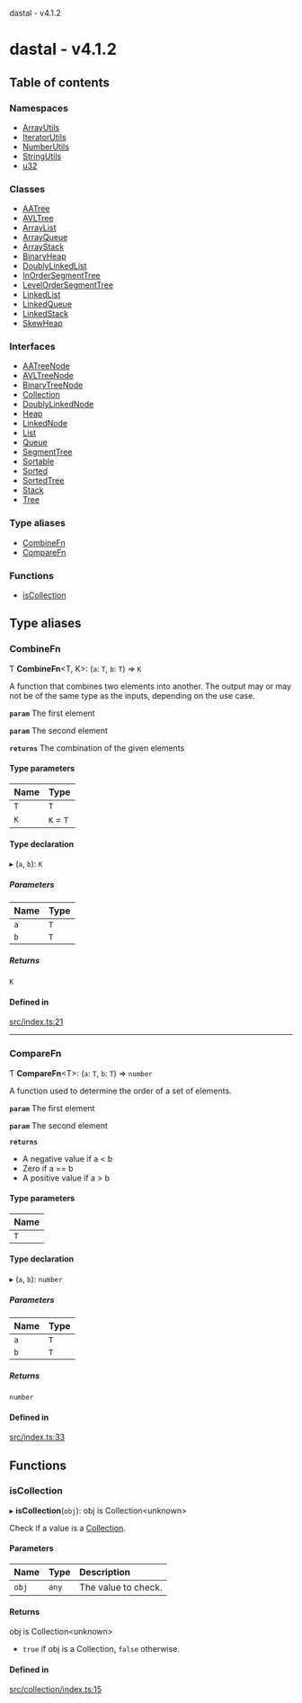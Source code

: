 dastal - v4.1.2

# dastal - v4.1.2

## Table of contents

### Namespaces

- [ArrayUtils](modules/arrayutils.md)
- [IteratorUtils](modules/iteratorutils.md)
- [NumberUtils](modules/numberutils.md)
- [StringUtils](modules/stringutils.md)
- [u32](modules/u32.md)

### Classes

- [AATree](classes/aatree.md)
- [AVLTree](classes/avltree.md)
- [ArrayList](classes/arraylist.md)
- [ArrayQueue](classes/arrayqueue.md)
- [ArrayStack](classes/arraystack.md)
- [BinaryHeap](classes/binaryheap.md)
- [DoublyLinkedList](classes/doublylinkedlist.md)
- [InOrderSegmentTree](classes/inordersegmenttree.md)
- [LevelOrderSegmentTree](classes/levelordersegmenttree.md)
- [LinkedList](classes/linkedlist.md)
- [LinkedQueue](classes/linkedqueue.md)
- [LinkedStack](classes/linkedstack.md)
- [SkewHeap](classes/skewheap.md)

### Interfaces

- [AATreeNode](interfaces/aatreenode.md)
- [AVLTreeNode](interfaces/avltreenode.md)
- [BinaryTreeNode](interfaces/binarytreenode.md)
- [Collection](interfaces/collection.md)
- [DoublyLinkedNode](interfaces/doublylinkednode.md)
- [Heap](interfaces/heap.md)
- [LinkedNode](interfaces/linkednode.md)
- [List](interfaces/list.md)
- [Queue](interfaces/queue.md)
- [SegmentTree](interfaces/segmenttree.md)
- [Sortable](interfaces/sortable.md)
- [Sorted](interfaces/sorted.md)
- [SortedTree](interfaces/sortedtree.md)
- [Stack](interfaces/stack.md)
- [Tree](interfaces/tree.md)

### Type aliases

- [CombineFn](README.md#combinefn)
- [CompareFn](README.md#comparefn)

### Functions

- [isCollection](README.md#iscollection)

## Type aliases

### CombineFn

Ƭ **CombineFn**<T, K\>: (`a`: `T`, `b`: `T`) => `K`

A function that combines two elements into another.
The output may or may not be of the same type as
the inputs, depending on the use case.

**`param`** The first element

**`param`** The second element

**`returns`** The combination of the given elements

#### Type parameters

| Name | Type |
| :------ | :------ |
| `T` | `T` |
| `K` | `K` = `T` |

#### Type declaration

▸ (`a`, `b`): `K`

##### Parameters

| Name | Type |
| :------ | :------ |
| `a` | `T` |
| `b` | `T` |

##### Returns

`K`

#### Defined in

[src/index.ts:21](https://github.com/havelessbemore/dastal/blob/20d3f8b/src/index.ts#L21)

___

### CompareFn

Ƭ **CompareFn**<T\>: (`a`: `T`, `b`: `T`) => `number`

A function used to determine the order of a set of elements.

**`param`** The first element

**`param`** The second element

**`returns`**
- A negative value if a < b
- Zero if a == b
- A positive value if a > b

#### Type parameters

| Name |
| :------ |
| `T` |

#### Type declaration

▸ (`a`, `b`): `number`

##### Parameters

| Name | Type |
| :------ | :------ |
| `a` | `T` |
| `b` | `T` |

##### Returns

`number`

#### Defined in

[src/index.ts:33](https://github.com/havelessbemore/dastal/blob/20d3f8b/src/index.ts#L33)

## Functions

### isCollection

▸ **isCollection**(`obj`): obj is Collection<unknown\>

Check if a value is a [Collection](interfaces/collection.md).

#### Parameters

| Name | Type | Description |
| :------ | :------ | :------ |
| `obj` | `any` | The value to check. |

#### Returns

obj is Collection<unknown\>

- `true` if obj is a Collection, `false` otherwise.

#### Defined in

[src/collection/index.ts:15](https://github.com/havelessbemore/dastal/blob/20d3f8b/src/collection/index.ts#L15)
